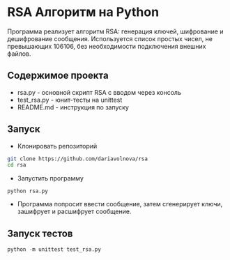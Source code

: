 # RSA Алгоритм на Python
Программа реализует алгоритм RSA: генерация ключей, шифрование и дешифрование сообщения. Используется список простых чисел, не превышающих 106106, без необходимости подключения внешних файлов.
## Содержимое проекта
- rsa.py - основной скрипт RSA с вводом через консоль  
- test_rsa.py - юнит-тесты на unittest  
- README.md - инструкция по запуску

## Запуск
- Клонировать репозиторий
``` bash
git clone https://github.com/dariavolnova/rsa
cd rsa
```
- Запустить программу
``` console
python rsa.py
```
- Программа попросит ввести сообщение, затем сгенерирует ключи, зашифрует и расшифрует сообщение.

## Запуск тестов
``` python
python -m unittest test_rsa.py
```
